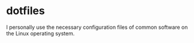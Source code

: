 # dotfiles

I personally use the necessary configuration files of common software on the Linux operating system.
